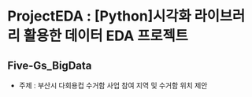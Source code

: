 # ProjectEDA : [Python]시각화 라이브러리 활용한 데이터 EDA 프로젝트
## Five-Gs_BigData

- 주제 : 부산시 다회용컵 수거함 사업 참여 지역 및 수거함 위치 제안
